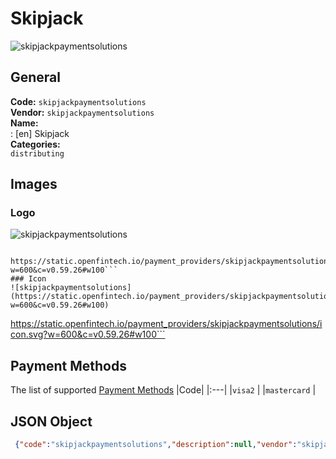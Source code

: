 # Skipjack 
![skipjackpaymentsolutions](https://static.openfintech.io/payment_providers/skipjackpaymentsolutions/logo.svg?w=600&c=v0.59.26#w100)  
## General 
**Code:** `skipjackpaymentsolutions`  
**Vendor:** `skipjackpaymentsolutions`  
**Name:**  
:	[en] Skipjack  
**Categories:**  
`distributing`  
## Images 
### Logo 
![skipjackpaymentsolutions](https://static.openfintech.io/payment_providers/skipjackpaymentsolutions/logo.svg?w=600&c=v0.59.26#w100)  
```
 https://static.openfintech.io/payment_providers/skipjackpaymentsolutions/logo.svg?w=600&c=v0.59.26#w100```  
### Icon 
![skipjackpaymentsolutions](https://static.openfintech.io/payment_providers/skipjackpaymentsolutions/icon.svg?w=600&c=v0.59.26#w100)  
```
 https://static.openfintech.io/payment_providers/skipjackpaymentsolutions/icon.svg?w=600&c=v0.59.26#w100```  
## Payment Methods 
The list of supported  [Payment Methods](#) 
|Code| 
|:---| 
|`visa2` | 
|`mastercard` | 
 
## JSON Object 
```json
 {"code":"skipjackpaymentsolutions","description":null,"vendor":"skipjackpaymentsolutions","categories":["distributing"],"countries":null,"payment_method":["visa2","mastercard"],"payout_method":null,"metadata":{"about_payments_code":"skipjackpaymentsolutions"},"name":{"en":"Skipjack"}}```  
